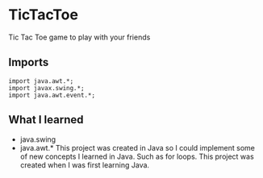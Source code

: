 # TicTacToe
Tic Tac Toe game to play with your friends

## Imports

````
import java.awt.*;
import javax.swing.*;
import java.awt.event.*;
````

## What I learned
- java.swing 
- java.awt.*
This project was created in Java so I could implement some of new concepts I learned in Java. Such as for loops. This project was created when I was first learning Java.
